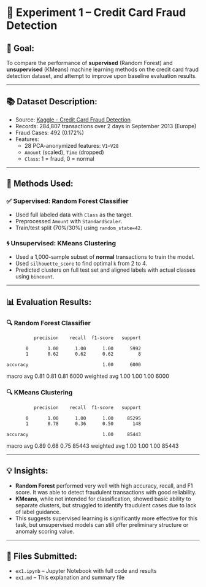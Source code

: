 # 🧪 Experiment 1 – Credit Card Fraud Detection

## 🎯 Goal:
To compare the performance of **supervised** (Random Forest) and **unsupervised** (KMeans) machine learning methods on the credit card fraud detection dataset, and attempt to improve upon baseline evaluation results.

---

## 📚 Dataset Description:
- Source: [Kaggle - Credit Card Fraud Detection](https://www.kaggle.com/datasets/mlg-ulb/creditcardfraud)
- Records: 284,807 transactions over 2 days in September 2013 (Europe)
- Fraud Cases: 492 (0.172%)
- Features:
  - 28 PCA-anonymized features: `V1`–`V28`
  - `Amount` (scaled), `Time` (dropped)
  - `Class`: 1 = fraud, 0 = normal

---

## 🧠 Methods Used:

### ✅ Supervised: Random Forest Classifier
- Used full labeled data with `Class` as the target.
- Preprocessed `Amount` with `StandardScaler`.
- Train/test split (70%/30%) using `random_state=42`.

### 🌀 Unsupervised: KMeans Clustering
- Used a 1,000-sample subset of **normal** transactions to train the model.
- Used `silhouette_score` to find optimal `k` from 2 to 4.
- Predicted clusters on full test set and aligned labels with actual classes using `bincount`.

---

## 📊 Evaluation Results:

### 🔍 Random Forest Classifier
              precision    recall  f1-score   support

           0       1.00      1.00      1.00      5992
           1       0.62      0.62      0.62         8

    accuracy                           1.00      6000
   macro avg       0.81      0.81      0.81      6000
weighted avg       1.00      1.00      1.00      6000


### 🔍 KMeans Clustering
              precision    recall  f1-score   support

           0       1.00      1.00      1.00     85295
           1       0.78      0.36      0.50       148

    accuracy                           1.00     85443
   macro avg       0.89      0.68      0.75     85443
weighted avg       1.00      1.00      1.00     85443

---

## 💡 Insights:

- **Random Forest** performed very well with high accuracy, recall, and F1 score. It was able to detect fraudulent transactions with good reliability.
- **KMeans**, while not intended for classification, showed basic ability to separate clusters, but struggled to identify fraudulent cases due to lack of label guidance.
- This suggests supervised learning is significantly more effective for this task, but unsupervised models can still offer preliminary structure or anomaly scoring value.

---

## 🧩 Files Submitted:
- `ex1.ipynb` – Jupyter Notebook with full code and results
- `ex1.md` – This explanation and summary file

